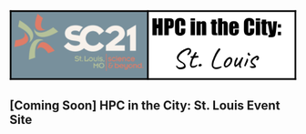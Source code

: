 ![HPC in the City Header](images/hpcinthecity_stlouis-header.png)

## [Coming Soon] HPC in the City: St. Louis Event Site


